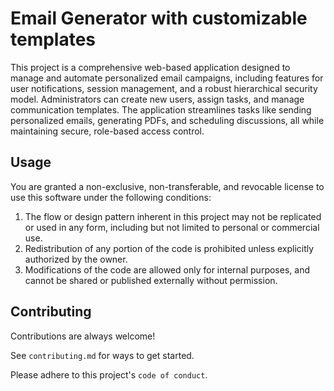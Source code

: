 
# Email Generator with customizable templates

This project is a comprehensive web-based application designed to manage and automate personalized email campaigns, including features for user notifications, session management, and a robust hierarchical security model. Administrators can create new users, assign tasks, and manage communication templates. The application streamlines tasks like sending personalized emails, generating PDFs, and scheduling discussions, all while maintaining secure, role-based access control.


## Usage 

You are granted a non-exclusive, non-transferable, and revocable license to use this software under the following conditions:
1. The flow or design pattern inherent in this project may not be replicated or used in any form, including but not limited to personal or commercial use.
2. Redistribution of any portion of the code is prohibited unless explicitly authorized by the owner.
3. Modifications of the code are allowed only for internal purposes, and cannot be shared or published externally without permission.


## Contributing

Contributions are always welcome!

See `contributing.md` for ways to get started.

Please adhere to this project's `code of conduct`.

